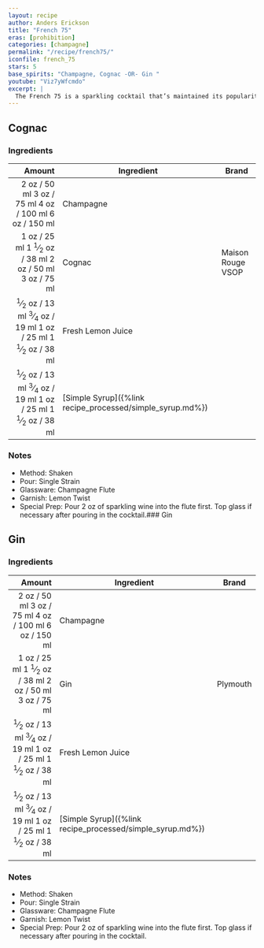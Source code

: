 ```yaml
---
layout: recipe
author: Anders Erickson
title: "French 75"
eras: [prohibition]
categories: [champagne]
permalink: "/recipe/french75/"
iconfile: french_75
stars: 5
base_spirits: "Champagne, Cognac -OR- Gin "
youtube: "Viz7yWfcmdo"
excerpt: |
  The French 75 is a sparkling cocktail that’s maintained its popularity for nearly a century. An effervescent twist on the Gin Sour, its simple to make and perfect to drink anytime.
---
```


<div class="subrecipe" markdown="1">

## Cognac

### Ingredients

|                                                                                                                                                                                                                                                                 Amount | Ingredient                                                | Brand             |
| ---------------------------------------------------------------------------------------------------------------------------------------------------------------------------------------------------------------------------------------------------------------------: | --------------------------------------------------------- | ----------------- |
|                                                                                             <span class="onex active">2 oz / 50 ml</span> <span class="onehalfx">3 oz / 75 ml</span> <span class="twox">4 oz / 100 ml</span> <span class="threex">6 oz / 150 ml</span> | Champagne                                                 |
|                                                               <span class="onex active">1 oz / 25 ml</span> <span class="onehalfx">1 <sup>1</sup>&frasl;<sub>2</sub> oz / 38 ml</span> <span class="twox">2 oz / 50 ml</span> <span class="threex">3 oz / 75 ml</span> | Cognac                                                    | Maison Rouge VSOP |
| <span class="onex active"> <sup>1</sup>&frasl;<sub>2</sub> oz / 13 ml</span> <span class="onehalfx"> <sup>3</sup>&frasl;<sub>4</sub> oz / 19 ml</span> <span class="twox">1 oz / 25 ml</span> <span class="threex">1 <sup>1</sup>&frasl;<sub>2</sub> oz / 38 ml</span> | Fresh Lemon Juice                                         |
| <span class="onex active"> <sup>1</sup>&frasl;<sub>2</sub> oz / 13 ml</span> <span class="onehalfx"> <sup>3</sup>&frasl;<sub>4</sub> oz / 19 ml</span> <span class="twox">1 oz / 25 ml</span> <span class="threex">1 <sup>1</sup>&frasl;<sub>2</sub> oz / 38 ml</span> | [Simple Syrup]({%link recipe_processed/simple_syrup.md%}) |

### Notes

- Method: Shaken
- Pour: Single Strain
- Glassware: Champagne Flute
- Garnish: Lemon Twist
- Special Prep: Pour 2 oz of sparkling wine into the flute first. Top glass if necessary after pouring in the cocktail.### Gin

</div>
<div class="subrecipe" markdown="1">

## Gin

### Ingredients

|                                                                                                                                                                                                                                                                 Amount | Ingredient                                                | Brand    |
| ---------------------------------------------------------------------------------------------------------------------------------------------------------------------------------------------------------------------------------------------------------------------: | --------------------------------------------------------- | -------- |
|                                                                                             <span class="onex active">2 oz / 50 ml</span> <span class="onehalfx">3 oz / 75 ml</span> <span class="twox">4 oz / 100 ml</span> <span class="threex">6 oz / 150 ml</span> | Champagne                                                 |
|                                                               <span class="onex active">1 oz / 25 ml</span> <span class="onehalfx">1 <sup>1</sup>&frasl;<sub>2</sub> oz / 38 ml</span> <span class="twox">2 oz / 50 ml</span> <span class="threex">3 oz / 75 ml</span> | Gin                                                       | Plymouth |
| <span class="onex active"> <sup>1</sup>&frasl;<sub>2</sub> oz / 13 ml</span> <span class="onehalfx"> <sup>3</sup>&frasl;<sub>4</sub> oz / 19 ml</span> <span class="twox">1 oz / 25 ml</span> <span class="threex">1 <sup>1</sup>&frasl;<sub>2</sub> oz / 38 ml</span> | Fresh Lemon Juice                                         |
| <span class="onex active"> <sup>1</sup>&frasl;<sub>2</sub> oz / 13 ml</span> <span class="onehalfx"> <sup>3</sup>&frasl;<sub>4</sub> oz / 19 ml</span> <span class="twox">1 oz / 25 ml</span> <span class="threex">1 <sup>1</sup>&frasl;<sub>2</sub> oz / 38 ml</span> | [Simple Syrup]({%link recipe_processed/simple_syrup.md%}) |

### Notes

- Method: Shaken
- Pour: Single Strain
- Glassware: Champagne Flute
- Garnish: Lemon Twist
- Special Prep: Pour 2 oz of sparkling wine into the flute first. Top glass if necessary after pouring in the cocktail.

</div>

<script type="application/ld+json">
{
  "@context": "https://schema.org",
  "@type": "Recipe",
  "author": "{{ page.author }}",
  "description": "{{ page.excerpt | strip_html | replace: '"', "'" }}",
  "image": "{%- for ingredient in site.data[page.iconfile].images.ingredient limit: 1 -%}{{ ingredient.url }}{%- endfor -%}",
  "recipeIngredient": [  "2 oz Champagne",
  "1 oz Cognac ",
  "0.5 oz Fresh Lemon Juice",
  "0.5 oz Simple Syrup"],
  "name": "{{ page.title }}",
  "recipeInstructions": "  {
    '@type': 'HowToStep',
    'text': '- Method: Shaken
'
  },  {
    '@type': 'HowToStep',
    'text': '- Pour: Single Strain
'
  },  {
    '@type': 'HowToStep',
    'text': '- Glassware: Champagne Flute
'
  },  {
    '@type': 'HowToStep',
    'text': '- Garnish: Lemon Twist
'
  },  {
    '@type': 'HowToStep',
    'text': '- Special Prep: Pour 2 oz of sparkling wine into the flute first. Top glass if necessary after pouring in the cocktail.### Gin
'
  }",
  "recipeYield": "1 cocktail",
  "recipeCategory": "cocktail"
}
</script>
